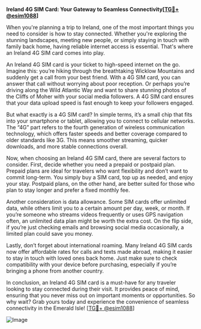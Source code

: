 **Ireland 4G SIM Card: Your Gateway to Seamless Connectivity[[TG💪+ @esim1088](https://t.me/s/esim1088)]**

When you're planning a trip to Ireland, one of the most important things you need to consider is how to stay connected. Whether you're exploring the stunning landscapes, meeting new people, or simply staying in touch with family back home, having reliable internet access is essential. That's where an Ireland 4G SIM card comes into play. 

An Ireland 4G SIM card is your ticket to high-speed internet on the go. Imagine this: you’re hiking through the breathtaking Wicklow Mountains and suddenly get a call from your best friend. With a 4G SIM card, you can answer that call without worrying about poor reception. Or perhaps you’re driving along the Wild Atlantic Way and want to share stunning photos of the Cliffs of Moher with your social media followers. A 4G SIM card ensures that your data upload speed is fast enough to keep your followers engaged.

But what exactly is a 4G SIM card? In simple terms, it’s a small chip that fits into your smartphone or tablet, allowing you to connect to cellular networks. The “4G” part refers to the fourth generation of wireless communication technology, which offers faster speeds and better coverage compared to older standards like 3G. This means smoother streaming, quicker downloads, and more stable connections overall.

Now, when choosing an Ireland 4G SIM card, there are several factors to consider. First, decide whether you need a prepaid or postpaid plan. Prepaid plans are ideal for travelers who want flexibility and don’t want to commit long-term. You simply buy a SIM card, top up as needed, and enjoy your stay. Postpaid plans, on the other hand, are better suited for those who plan to stay longer and prefer a fixed monthly fee.

Another consideration is data allowance. Some SIM cards offer unlimited data, while others limit you to a certain amount per day, week, or month. If you’re someone who streams videos frequently or uses GPS navigation often, an unlimited data plan might be worth the extra cost. On the flip side, if you’re just checking emails and browsing social media occasionally, a limited plan could save you money.

Lastly, don’t forget about international roaming. Many Ireland 4G SIM cards now offer affordable rates for calls and texts made abroad, making it easier to stay in touch with loved ones back home. Just make sure to check compatibility with your device before purchasing, especially if you’re bringing a phone from another country.

In conclusion, an Ireland 4G SIM card is a must-have for any traveler looking to stay connected during their visit. It provides peace of mind, ensuring that you never miss out on important moments or opportunities. So why wait? Grab yours today and experience the convenience of seamless connectivity in the Emerald Isle! [[TG💪+ @esim1088](https://t.me/s/esim1088)] 

![Image](https://i.postimg.cc/Y0z9fWf4/image.png)